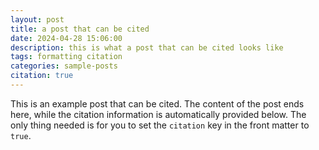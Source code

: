 ```yaml
---
layout: post
title: a post that can be cited
date: 2024-04-28 15:06:00
description: this is what a post that can be cited looks like
tags: formatting citation
categories: sample-posts
citation: true
---
```


This is an example post that can be cited. 
The content of the post ends here, while the citation
information is automatically provided below. The 
only thing needed is for you to set the `citation` key 
in the front matter to `true`.
